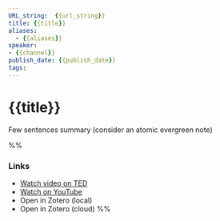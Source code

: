 ```yaml
---
URL_string:  {{url_string}}
title: {{title}}
aliases:
  - {{aliases}}
speaker:
- {{channel}}
publish_date: {{publish_date}}
tags:
---
```

# {{title}}
Few sentences summary (consider an atomic evergreen note)

%%
### Links
- [Watch video on TED](TedLink)
- [Watch on YouTube](YouTubelink)
- Open in Zotero (local)
- Open in Zotero (cloud)
%%





